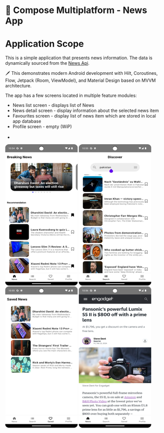 # 💎 Compose Multiplatform - News App


# Application Scope
This is a simple application that presents news information. The data is dynamically sourced from the [News Api](https://newsapi.org/).

🗡️ This demonstrates modern Android development with Hilt, Coroutines, Flow, Jetpack (Room, ViewModel), and Material Design based on MVVM architecture.

The app has a few screens located in multiple feature modules:

- News list screen - displays list of News
- News detail screen - display information about the selected news item
- Favourites screen - display list of news item which are stored in local app database
- Profile screen - empty (WiP)
  <br/><br/>
- 
<p>
  <img src="misc/image/1.png" width="230" height="450"  alt=""/>
  <img src="misc/image/2.png" width="230" height="450"  alt=""/>
  <img src="misc/image/3.png" width="230" height="450"  alt=""/>
  <img src="misc/image/4.png" width="230" height="450"  alt=""/>
</p>